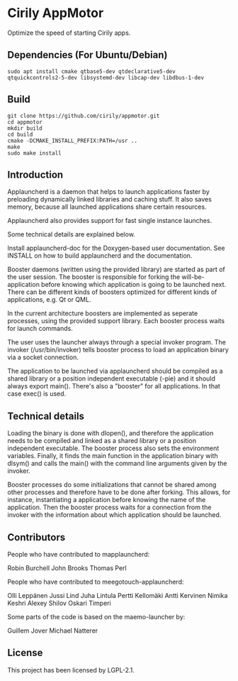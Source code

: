 # Cirily AppMotor

Optimize the speed of starting Cirily apps.

## Dependencies (For Ubuntu/Debian)

```shell
sudo apt install cmake qtbase5-dev qtdeclarative5-dev qtquickcontrols2-5-dev libsystemd-dev libcap-dev libdbus-1-dev
```

## Build

```shell
git clone https://github.com/cirily/appmotor.git 
cd appmotor
mkdir build
cd build
cmake -DCMAKE_INSTALL_PREFIX:PATH=/usr ..
make
sudo make install
```

## Introduction

Applauncherd is a daemon that helps to launch applications faster by
preloading dynamically linked libraries and caching stuff.
It also saves memory, because all launched applications share certain resources.

Applauncherd also provides support for fast single instance launches.

Some technical details are explained below.

Install applauncherd-doc for the Doxygen-based user documentation.
See INSTALL on how to build applauncherd and the documentation.

Booster daemons (written using the provided library) are started as part of the
user session. The booster is responsible for forking the will-be-application
before knowing which application is going to be launched next. There can be
different kinds of boosters optimized for different kinds of
applications, e.g. Qt or QML.

In the current architecture boosters are implemented as seperate processes,
using the provided support library. Each booster process waits for launch
commands.

The user uses the launcher always through a special invoker program. The
invoker (/usr/bin/invoker) tells booster process to load an application
binary via a socket connection. 

The application to be launched via applauncherd should be compiled as a
shared library or a position independent executable (-pie) and it should
always export main(). There's also a "booster" for all applications.
In that case exec() is used.

## Technical details

Loading the binary is done with dlopen(), and therefore the
application needs to be compiled and linked as a shared library or a
position independent executable. The booster process also sets the
environment variables. Finally, it finds the main function in the
application binary with dlsym() and calls the main() with the command
line arguments given by the invoker.

Booster processes do some initializations that cannot be shared among
other processes and therefore have to be done after forking. This allows,
for instance, instantiating a application before knowing the
name of the application. Then the booster process waits for a connection
from the invoker with the information about which application should be
launched. 

## Contributors

People who have contributed to mapplauncherd:

Robin Burchell
John Brooks
Thomas Perl

People who have contributed to meegotouch-applauncherd:

Olli Leppänen
Jussi Lind
Juha Lintula
Pertti Kellomäki
Antti Kervinen
Nimika Keshri
Alexey Shilov
Oskari Timperi

Some parts of the code is based on the maemo-launcher by:

Guillem Jover
Michael Natterer

## License

This project has been licensed by LGPL-2.1.
